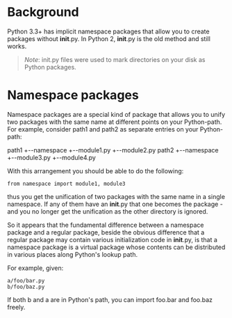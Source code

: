 # Background
Python 3.3+ has implicit namespace packages that allow you to create packages without __init__.py. In Python 2, __init__.py is the old method and still works.

> _Note_: init.py files were used to mark directories on your disk as Python packages.

# Namespace packages

Namespace packages are a special kind of package that allows you to unify two packages with the same name at different points on your Python-path. For example, consider path1 and path2 as separate entries on your Python-path:

path1
+--namespace
      +--module1.py
      +--module2.py
path2
+--namespace
      +--module3.py
      +--module4.py

With this arrangement you should be able to do the following:

```
from namespace import module1, module3
```

thus you get the unification of two packages with the same name in a single namespace. If any of them have an __init__.py that one becomes the package - and you no longer get the unification as the other directory is ignored.

So it appears that the fundamental difference between a namespace package and a regular package, beside the obvious difference that a regular package may contain various initialization code in __init__.py, is that a namespace package is a virtual package whose contents can be distributed in various places along Python's lookup path.

For example, given:
```
a/foo/bar.py
b/foo/baz.py
```

If both b and a are in Python's path, you can import foo.bar and foo.baz freely.
